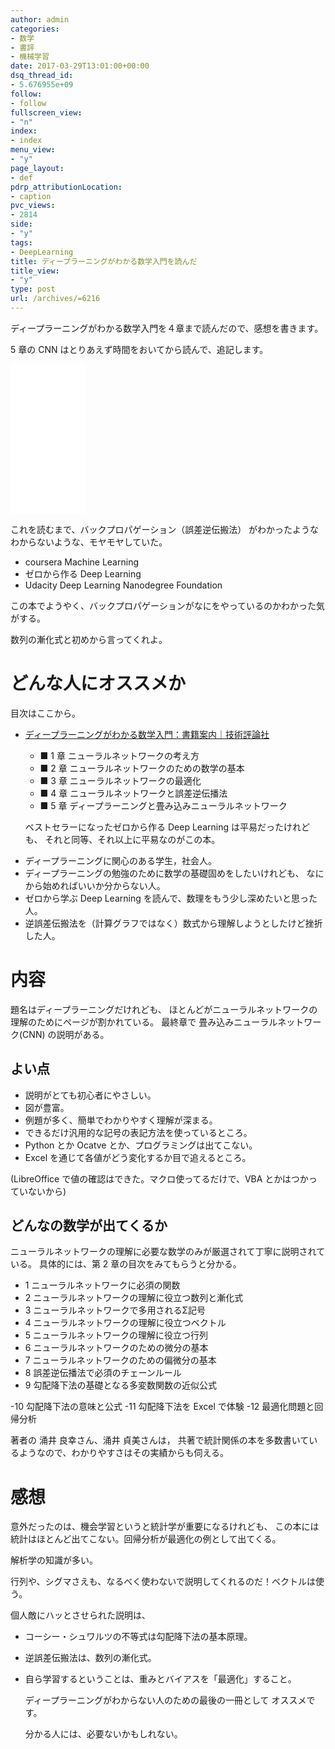 ```yaml
---
author: admin
categories:
- 数学
- 書評
- 機械学習
date: 2017-03-29T13:01:00+00:00
dsq_thread_id:
- 5.676955e+09
follow:
- follow
fullscreen_view:
- "n"
index:
- index
menu_view:
- "y"
page_layout:
- def
pdrp_attributionLocation:
- caption
pvc_views:
- 2814
side:
- "y"
tags:
- DeepLearning
title: ディープラーニングがわかる数学入門を読んだ
title_view:
- "y"
type: post
url: /archives/=6216
---
```


ディープラーニングがわかる数学入門を４章まで読んだので、感想を書きます。

5 章の CNN はとりあえず時間をおいてから読んで、追記します。

<iframe style="width:120px;height:240px;" marginwidth="0" marginheight="0" scrolling="no" frameborder="0" src="//rcm-fe.amazon-adsystem.com/e/cm?lt1=_blank&bc1=000000&IS2=1&bg1=FFFFFF&fc1=000000&lc1=0000FF&t=fox10225fox-22&o=9&p=8&l=as4&m=amazon&f=ifr&ref=as_ss_li_til&asins=477418814X&linkId=33d9a27a719fd7f3e6de8aac1e77648b"></iframe>

これを読むまで、バックプロパゲーション（誤差逆伝搬法）
がわかったようなわからないような、モヤモヤしていた。

-   coursera Machine Learning
-   ゼロから作る Deep Learning
-   Udacity Deep Learning Nanodegree Foundation

この本でようやく、バックプロパゲーションがなにをやっているのかわかった気がする。

数列の漸化式と初めから言ってくれよ。

どんな人にオススメか
====================

目次はここから。

-   [ディープラーニングがわかる数学入門：書籍案内｜技術評論社](http://gihyo.jp/book/2017/978-4-7741-8814-0)
    -   ■ 1 章 ニューラルネットワークの考え方
    -   ■ 2 章 ニューラルネットワークのための数学の基本
    -   ■ 3 章 ニューラルネットワークの最適化
    -   ■ 4 章 ニューラルネットワークと誤差逆伝播法
    -   ■ 5 章 ディープラーニングと畳み込みニューラルネットワーク

    ベストセラーになったゼロから作る Deep Learning
    は平易だったけれども、 それと同等、それ以上に平易なのがこの本。

<!-- -->

-   ディープラーニングに関心のある学生，社会人。
-   ディープラーニングの勉強のために数学の基礎固めをしたいけれども、
    なにから始めればいいか分からない人。
-   ゼロから学ぶ Deep Learning
    を読んで、数理をもう少し深めたいと思った人。
-   逆誤差伝搬法を（計算グラフではなく）数式から理解しようとしたけど挫折した人。

内容
====

題名はディープラーニングだけれども、
ほとんどがニューラルネットワークの理解のためにページが割かれている。
最終章で 畳み込みニューラルネットワーク(CNN) の説明がある。

よい点
------

-   説明がとても初心者にやさしい。
-   図が豊富。
-   例題が多く、簡単でわかりやすく理解が深まる。
-   できるだけ汎用的な記号の表記方法を使っているところ。
-   Python とか Ocatve とか、プログラミングは出てこない。
-   Excel を通じて各値がどう変化するか目で追えるところ。

(LibreOffice で値の確認はできた。マクロ使ってるだけで、VBA
とかはつかっていないから)

どんなの数学が出てくるか
------------------------

ニューラルネットワークの理解に必要な数学のみが厳選されて丁寧に説明されている。
具体的には、第 2 章の目次をみてもらうと分かる。

-   1 ニューラルネットワークに必須の関数
-   2 ニューラルネットワークの理解に役立つ数列と漸化式
-   3 ニューラルネットワークで多用されるΣ記号
-   4 ニューラルネットワークの理解に役立つベクトル
-   5 ニューラルネットワークの理解に役立つ行列
-   6 ニューラルネットワークのための微分の基本
-   7 ニューラルネットワークのための偏微分の基本
-   8 誤差逆伝播法で必須のチェーンルール
-   9 勾配降下法の基礎となる多変数関数の近似公式

-10 勾配降下法の意味と公式 -11 勾配降下法を Excel で体験 -12
最適化問題と回帰分析

著者の 涌井 良幸さん、涌井 貞美さんは，
共著で統計関係の本を多数書いているようなので、わかりやすさはその実績からも伺える。

感想
====

意外だったのは、機会学習というと統計学が重要になるけれども、
この本には統計はほとんど出てこない。回帰分析が最適化の例として出てくる。

解析学の知識が多い。

行列や、シグマさえも、なるべく使わないで説明してくれるのだ！ベクトルは使う。

個人敵にハッとさせられた説明は、

-   コーシー・シュワルツの不等式は勾配降下法の基本原理。
-   逆誤差伝搬法は、数列の漸化式。
-   自ら学習するということは、重みとバイアスを「最適化」すること。

    ディープラーニングがわからない人のための最後の一冊として
    オススメです。

    分かる人には、必要ないかもしれない。

